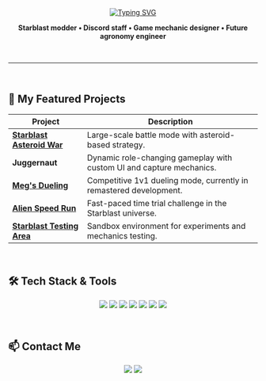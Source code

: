 <div align="center">
  <a href="https://git.io/typing-svg"><img src="https://readme-typing-svg.herokuapp.com?font=Fira+Code&weight=700&size=54&letterSpacing=5px&duration=500&pause=5000&color=338DDF&center=true&vCenter=true&multiline=true&repeat=false&height=100&lines=Megalodon" alt="Typing SVG" /></a>
</div>

<p align="center">
  <b>Starblast modder • Discord staff • Game mechanic designer • Future agronomy engineer</b>  
</p>

<br>

---

<br>

## 🚀 My Featured Projects
| Project | Description |
|---------|-------------|
| [**Starblast Asteroid War**](https://github.com/TheGreatMegalodon/Starblast-Asteroid-War-public) | Large-scale battle mode with asteroid-based strategy. |
| **Juggernaut** | Dynamic role-changing gameplay with custom UI and capture mechanics. |
| [**Meg's Dueling**](https://github.com/TheGreatMegalodon/Megalodon-s-dueling-code) | Competitive 1v1 dueling mode, currently in remastered development. |
| [**Alien Speed Run**](https://github.com/TheGreatMegalodon/Alien-Speedrun) | Fast-paced time trial challenge in the Starblast universe. | Alien Speed Run |
| [**Starblast Testing Area**](https://github.com/TheGreatMegalodon/Megs-codes-snippets/blob/main/files/starblastMods/Megs_STA.js) | Sandbox environment for experiments and mechanics testing. |

<br>

## 🛠 Tech Stack & Tools
<p align="center">
  <!-- Languages -->
  <img src="https://img.shields.io/badge/JavaScript-F7DF1E?style=for-the-badge&logo=javascript&logoColor=black" />
  <img src="https://img.shields.io/badge/HTML5-E34F26?style=for-the-badge&logo=html5&logoColor=white" />
  <img src="https://img.shields.io/badge/CSS3-1572B6?style=for-the-badge&logo=css3&logoColor=white" />
  <img src="https://img.shields.io/badge/SCSS-CC6699?style=for-the-badge&logo=sass&logoColor=white" />
  <img src="https://img.shields.io/badge/Python-3776AB?style=for-the-badge&logo=python&logoColor=white" />
  
  <!-- Tools -->
  <img src="https://img.shields.io/badge/Git-F05032?style=for-the-badge&logo=git&logoColor=white" />
  <img src="https://img.shields.io/badge/Bash-4EAA25?style=for-the-badge&logo=gnubash&logoColor=white" />
</p>

<br>

## 📫 Contact Me
<p align="center">
  <a href="https://discord.com/users/.megaloon"><img src="https://img.shields.io/badge/Discord-TheGreatMegalodon-5865F2?style=for-the-badge&logo=discord&logoColor=white" /></a>
  <a href="https://github.com/TheGreatMegalodon"><img src="https://img.shields.io/badge/GitHub-TheGreatMegalodon-181717?style=for-the-badge&logo=github&logoColor=white" /></a>
</p>
